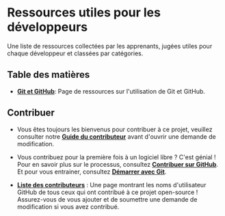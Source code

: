 # Ressources utiles pour les développeurs

Une liste de ressources collectées par les apprenants, jugées utiles pour chaque développeur et classées par catégories.

## Table des matières

- [**Git et GitHub**](Utiliser_Git_et_GitHub.md): Page de ressources sur l'utilisation de Git et GitHub.

## Contribuer

- Vous êtes toujours les bienvenus pour contribuer à ce projet, veuillez consulter notre [**Guide du contributeur**](CONTRIBUTING.md) avant d'ouvrir une demande de modification.

- Vous contribuez pour la première fois à un logiciel libre ? C'est génial ! Pour en savoir plus sur le processus, consultez [**Contribuer sur GitHub**](Contribuer_sur_GitHub.md). Et pour vous entrainer, consultez [**Démarrer avec Git**](https://github.com/digifab-dev/demarrer-avec-git).

- [**Liste des contributeurs**](CONTRIBUTORS.md) : Une page montrant les noms d'utilisateur GitHub de tous ceux qui ont contribué à ce projet open-source ! Assurez-vous de vous ajouter et de soumettre une demande de modification si vous avez contribué.
